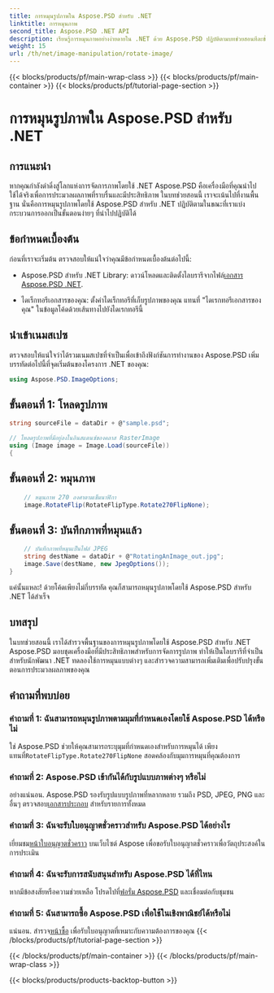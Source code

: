 ```yaml
---
title: การหมุนรูปภาพใน Aspose.PSD สำหรับ .NET
linktitle: การหมุนภาพ
second_title: Aspose.PSD .NET API
description: เรียนรู้การหมุนภาพอย่างง่ายดายใน .NET ด้วย Aspose.PSD ปฏิบัติตามบทช่วยสอนทีละขั้นตอนของเรา
weight: 15
url: /th/net/image-manipulation/rotate-image/
---
```


{{< blocks/products/pf/main-wrap-class >}}
{{< blocks/products/pf/main-container >}}
{{< blocks/products/pf/tutorial-page-section >}}

# การหมุนรูปภาพใน Aspose.PSD สำหรับ .NET

## การแนะนำ

หากคุณกำลังดำดิ่งสู่โลกแห่งการจัดการภาพโดยใช้ .NET Aspose.PSD คือเครื่องมือที่คุณนำไปใช้ได้จริงเพื่อการประมวลผลภาพที่ราบรื่นและมีประสิทธิภาพ ในบทช่วยสอนนี้ เราจะเน้นไปที่งานพื้นฐาน นั่นคือการหมุนรูปภาพโดยใช้ Aspose.PSD สำหรับ .NET ปฏิบัติตามในขณะที่เราแบ่งกระบวนการออกเป็นขั้นตอนง่ายๆ ที่นำไปปฏิบัติได้

## ข้อกำหนดเบื้องต้น

ก่อนที่เราจะเริ่มต้น ตรวจสอบให้แน่ใจว่าคุณมีข้อกำหนดเบื้องต้นต่อไปนี้:

-  Aspose.PSD สำหรับ .NET Library: ดาวน์โหลดและติดตั้งไลบรารีจากไฟล์[เอกสาร Aspose.PSD .NET](https://reference.aspose.com/psd/net/).

- ไดเร็กทอรีเอกสารของคุณ: ตั้งค่าไดเร็กทอรีที่เก็บรูปภาพของคุณ แทนที่ "ไดเรกทอรีเอกสารของคุณ" ในข้อมูลโค้ดด้วยเส้นทางไปยังไดเรกทอรีนี้

## นำเข้าเนมสเปซ

ตรวจสอบให้แน่ใจว่าได้รวมเนมสเปซที่จำเป็นเพื่อเข้าถึงฟังก์ชันการทำงานของ Aspose.PSD เพิ่มบรรทัดต่อไปนี้ที่จุดเริ่มต้นของโครงการ .NET ของคุณ:

```csharp
using Aspose.PSD.ImageOptions;
```

## ขั้นตอนที่ 1: โหลดรูปภาพ

```csharp
string sourceFile = dataDir + @"sample.psd";

// โหลดรูปภาพที่มีอยู่ลงในอินสแตนซ์ของคลาส RasterImage
using (Image image = Image.Load(sourceFile))
{
```

## ขั้นตอนที่ 2: หมุนภาพ

```csharp
    // หมุนภาพ 270 องศาตามเข็มนาฬิกา
    image.RotateFlip(RotateFlipType.Rotate270FlipNone);
```

## ขั้นตอนที่ 3: บันทึกภาพที่หมุนแล้ว

```csharp
    // บันทึกภาพที่หมุนเป็นไฟล์ JPEG
    string destName = dataDir + @"RotatingAnImage_out.jpg";
    image.Save(destName, new JpegOptions());
}
```

แค่นั้นแหละ! ด้วยโค้ดเพียงไม่กี่บรรทัด คุณก็สามารถหมุนรูปภาพโดยใช้ Aspose.PSD สำหรับ .NET ได้สำเร็จ

## บทสรุป

ในบทช่วยสอนนี้ เราได้สำรวจพื้นฐานของการหมุนรูปภาพโดยใช้ Aspose.PSD สำหรับ .NET Aspose.PSD มอบชุดเครื่องมือที่มีประสิทธิภาพสำหรับการจัดการรูปภาพ ทำให้เป็นไลบรารีที่จำเป็นสำหรับนักพัฒนา .NET ทดลองใช้การหมุนแบบต่างๆ และสำรวจความสามารถเพิ่มเติมเพื่อปรับปรุงขั้นตอนการประมวลผลภาพของคุณ

## คำถามที่พบบ่อย

### คำถามที่ 1: ฉันสามารถหมุนรูปภาพตามมุมที่กำหนดเองโดยใช้ Aspose.PSD ได้หรือไม่

 ใช่ Aspose.PSD ช่วยให้คุณสามารถระบุมุมที่กำหนดเองสำหรับการหมุนได้ เพียงแทนที่`RotateFlipType.Rotate270FlipNone` สอดคล้องกับมุมการหมุนที่คุณต้องการ

### คำถามที่ 2: Aspose.PSD เข้ากันได้กับรูปแบบภาพต่างๆ หรือไม่

 อย่างแน่นอน. Aspose.PSD รองรับรูปแบบรูปภาพที่หลากหลาย รวมถึง PSD, JPEG, PNG และอื่นๆ ตรวจสอบ[เอกสารประกอบ](https://reference.aspose.com/psd/net/) สำหรับรายการทั้งหมด

### คำถามที่ 3: ฉันจะรับใบอนุญาตชั่วคราวสำหรับ Aspose.PSD ได้อย่างไร

 เยี่ยมชม[หน้าใบอนุญาตชั่วคราว](https://purchase.aspose.com/temporary-license/) บนเว็บไซต์ Aspose เพื่อขอรับใบอนุญาตชั่วคราวเพื่อวัตถุประสงค์ในการประเมิน

### คำถามที่ 4: ฉันจะรับการสนับสนุนสำหรับ Aspose.PSD ได้ที่ไหน

 หากมีข้อสงสัยหรือความช่วยเหลือ โปรดไปที่[ฟอรั่ม Aspose.PSD](https://forum.aspose.com/c/psd/34) และเชื่อมต่อกับชุมชน

### คำถามที่ 5: ฉันสามารถซื้อ Aspose.PSD เพื่อใช้ในเชิงพาณิชย์ได้หรือไม่

 แน่นอน. สำรวจ[หน้าซื้อ](https://purchase.aspose.com/buy) เพื่อรับใบอนุญาตที่เหมาะกับความต้องการของคุณ
{{< /blocks/products/pf/tutorial-page-section >}}

{{< /blocks/products/pf/main-container >}}
{{< /blocks/products/pf/main-wrap-class >}}

{{< blocks/products/products-backtop-button >}}
